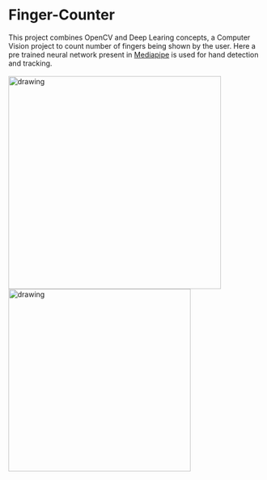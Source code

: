 # Finger-Counter
This project combines OpenCV and Deep Learing concepts, a Computer Vision project to count number of fingers being shown by the user.
Here a pre trained neural network present in [Mediapipe](https://google.github.io/mediapipe/) is used for hand detection and tracking. </br></br>
<img src="https://github.com/scoooobydoo/Finger-Counter/blob/main/image/img1.PNG" alt="drawing" width="420"/> <img src="https://github.com/scoooobydoo/Finger-Counter/blob/main/image/img2.PNG" alt="drawing" width="360"/> 
